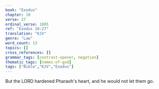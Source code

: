 ```yaml
---
book: "Exodus"
chapter: 10
verse: 27
ordinal_verse: 1805
ref: "Exodus 10:27"
translation: "KJV"
genre: "Law"
word_count: 13
topics: []
cross_references: []
grammar_tags: [contrast-opener, negation]
thematic_tags: [names-of-god]
tags: ["Bible","KJV","Exodus"]
---
```

But the LORD hardened Pharaoh's heart, and he would not let them go.
